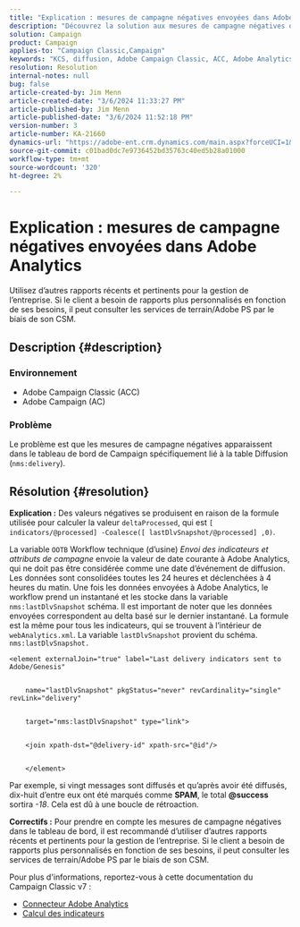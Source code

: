 ```yaml
---
title: "Explication : mesures de campagne négatives envoyées dans Adobe Analytics"
description: "Découvrez la solution aux mesures de campagne négatives qui se produisent dans le tableau de bord spécifiquement lié à la table de diffusion (nms:delivery)."
solution: Campaign
product: Campaign
applies-to: "Campaign Classic,Campaign"
keywords: "KCS, diffusion, Adobe Campaign Classic, ACC, Adobe Analytics Connector, Adobe Analytics, AA, Dépannage, Adobe Campaign, AC, mesures de campagne négatives"
resolution: Resolution
internal-notes: null
bug: false
article-created-by: Jim Menn
article-created-date: "3/6/2024 11:33:27 PM"
article-published-by: Jim Menn
article-published-date: "3/6/2024 11:52:18 PM"
version-number: 3
article-number: KA-21660
dynamics-url: "https://adobe-ent.crm.dynamics.com/main.aspx?forceUCI=1&pagetype=entityrecord&etn=knowledgearticle&id=4a6671ea-11dc-ee11-904d-6045bd006268"
source-git-commit: c01bad0dc7e9736452bd35763c40ed5b28a01000
workflow-type: tm+mt
source-wordcount: '320'
ht-degree: 2%

---
```


# Explication : mesures de campagne négatives envoyées dans Adobe Analytics


Utilisez d’autres rapports récents et pertinents pour la gestion de l’entreprise. Si le client a besoin de rapports plus personnalisés en fonction de ses besoins, il peut consulter les services de terrain/Adobe PS par le biais de son CSM.

## Description {#description}


### <b>Environnement</b>

- Adobe Campaign Classic (ACC)
- Adobe Campaign (AC)




### <b>Problème</b>

Le problème est que les mesures de campagne négatives apparaissent dans le tableau de bord de Campaign spécifiquement lié à la table Diffusion (`nms:delivery`).


## Résolution {#resolution}

<b>Explication :</b>
Des valeurs négatives se produisent en raison de la formule utilisée pour calculer la valeur `deltaProcessed`, qui est `[ indicators/@processed] -Coalesce([ lastDlvSnapshot/@processed] ,0)`.

La variable `OOTB` Workflow technique (d’usine) *Envoi des indicateurs et attributs de campagne* envoie la valeur de date courante à Adobe Analytics, qui ne doit pas être considérée comme une date d’événement de diffusion. Les données sont consolidées toutes les 24 heures et déclenchées à 4 heures du matin. Une fois les données envoyées à Adobe Analytics, le workflow prend un instantané et les stocke dans la variable `nms:lastDlvSnapshot` schéma. Il est important de noter que les données envoyées correspondent au delta basé sur le dernier instantané. La formule est la même pour tous les indicateurs, qui se trouvent à l’intérieur de `webAnalytics.xml`. La variable `lastDlvSnapshot` provient du schéma. `nms:lastDlvSnapshot.`




```
<element externalJoin="true" label="Last delivery indicators sent to Adobe/Genesis"


    name="lastDlvSnapshot" pkgStatus="never" revCardinality="single" revLink="delivery"


    target="nms:lastDlvSnapshot" type="link">


    <join xpath-dst="@delivery-id" xpath-src="@id"/>


    </element>
```


Par exemple, si vingt messages sont diffusés et qu’après avoir été diffusés, dix-huit d’entre eux ont été marqués comme <b>SPAM</b>, le total <b>@success</b> sortira *-18*. Cela est dû à une boucle de rétroaction.

<b>Correctifs :</b>
Pour prendre en compte les mesures de campagne négatives dans le tableau de bord, il est recommandé d’utiliser d’autres rapports récents et pertinents pour la gestion de l’entreprise. Si le client a besoin de rapports plus personnalisés en fonction de ses besoins, il peut consulter les services de terrain/Adobe PS par le biais de son CSM.

Pour plus d&#39;informations, reportez-vous à cette documentation du Campaign Classic v7 :



- [Connecteur Adobe Analytics](https://experienceleague.adobe.com/docs/campaign-classic/using/getting-started/connectors/analytics-connector/adobe-analytics-connector.html)
- [Calcul des indicateurs](https://experienceleague.adobe.com/docs/campaign-classic/using/reporting/reports-on-deliveries/indicator-calculation.html)

